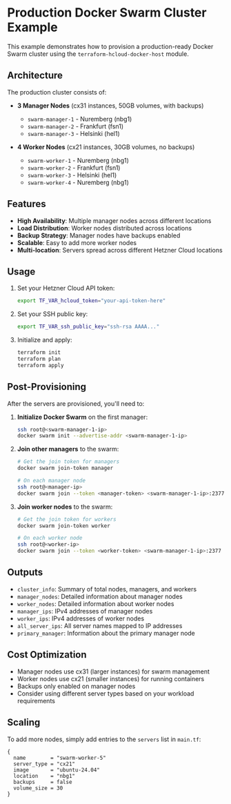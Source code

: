 # Production Docker Swarm Cluster Example

This example demonstrates how to provision a production-ready Docker Swarm cluster using the `terraform-hcloud-docker-host` module.

## Architecture

The production cluster consists of:

- **3 Manager Nodes** (cx31 instances, 50GB volumes, with backups)

  - `swarm-manager-1` - Nuremberg (nbg1)
  - `swarm-manager-2` - Frankfurt (fsn1)
  - `swarm-manager-3` - Helsinki (hel1)

- **4 Worker Nodes** (cx21 instances, 30GB volumes, no backups)
  - `swarm-worker-1` - Nuremberg (nbg1)
  - `swarm-worker-2` - Frankfurt (fsn1)
  - `swarm-worker-3` - Helsinki (hel1)
  - `swarm-worker-4` - Nuremberg (nbg1)

## Features

- **High Availability**: Multiple manager nodes across different locations
- **Load Distribution**: Worker nodes distributed across locations
- **Backup Strategy**: Manager nodes have backups enabled
- **Scalable**: Easy to add more worker nodes
- **Multi-location**: Servers spread across different Hetzner Cloud locations

## Usage

1. Set your Hetzner Cloud API token:

   ```bash
   export TF_VAR_hcloud_token="your-api-token-here"
   ```

2. Set your SSH public key:

   ```bash
   export TF_VAR_ssh_public_key="ssh-rsa AAAA..."
   ```

3. Initialize and apply:
   ```bash
   terraform init
   terraform plan
   terraform apply
   ```

## Post-Provisioning

After the servers are provisioned, you'll need to:

1. **Initialize Docker Swarm** on the first manager:

   ```bash
   ssh root@<swarm-manager-1-ip>
   docker swarm init --advertise-addr <swarm-manager-1-ip>
   ```

2. **Join other managers** to the swarm:

   ```bash
   # Get the join token for managers
   docker swarm join-token manager

   # On each manager node
   ssh root@<manager-ip>
   docker swarm join --token <manager-token> <swarm-manager-1-ip>:2377
   ```

3. **Join worker nodes** to the swarm:

   ```bash
   # Get the join token for workers
   docker swarm join-token worker

   # On each worker node
   ssh root@<worker-ip>
   docker swarm join --token <worker-token> <swarm-manager-1-ip>:2377
   ```

## Outputs

- `cluster_info`: Summary of total nodes, managers, and workers
- `manager_nodes`: Detailed information about manager nodes
- `worker_nodes`: Detailed information about worker nodes
- `manager_ips`: IPv4 addresses of manager nodes
- `worker_ips`: IPv4 addresses of worker nodes
- `all_server_ips`: All server names mapped to IP addresses
- `primary_manager`: Information about the primary manager node

## Cost Optimization

- Manager nodes use cx31 (larger instances) for swarm management
- Worker nodes use cx21 (smaller instances) for running containers
- Backups only enabled on manager nodes
- Consider using different server types based on your workload requirements

## Scaling

To add more nodes, simply add entries to the `servers` list in `main.tf`:

```hcl
{
  name        = "swarm-worker-5"
  server_type = "cx21"
  image       = "ubuntu-24.04"
  location    = "nbg1"
  backups     = false
  volume_size = 30
}
```
